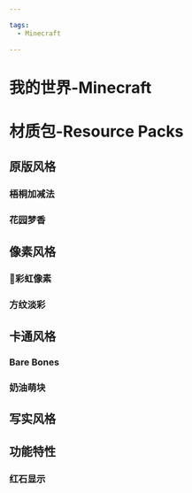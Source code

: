 ```yaml
---

tags:
  - Minecraft

---
```


# 我的世界-Minecraft

# 材质包-Resource Packs

## 原版风格

### 梧桐加减法

### 花园梦香

## 像素风格

### 🌈彩虹像素

### 方纹淡彩

## 卡通风格

### Bare Bones

### 奶油萌块

## 写实风格

## 功能特性

### 红石显示
